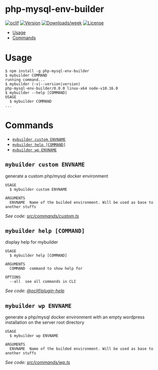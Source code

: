 php-mysql-env-builder
=====================



[![oclif](https://img.shields.io/badge/cli-oclif-brightgreen.svg)](https://oclif.io)
[![Version](https://img.shields.io/npm/v/php-mysql-env-builder.svg)](https://npmjs.org/package/php-mysql-env-builder)
[![Downloads/week](https://img.shields.io/npm/dw/php-mysql-env-builder.svg)](https://npmjs.org/package/php-mysql-env-builder)
[![License](https://img.shields.io/npm/l/php-mysql-env-builder.svg)](https://github.com/VictorHugoBatista/php-mysql-env-builder/blob/master/package.json)

<!-- toc -->
* [Usage](#usage)
* [Commands](#commands)
<!-- tocstop -->
# Usage
<!-- usage -->
```sh-session
$ npm install -g php-mysql-env-builder
$ mybuilder COMMAND
running command...
$ mybuilder (-v|--version|version)
php-mysql-env-builder/0.0.0 linux-x64 node-v10.16.0
$ mybuilder --help [COMMAND]
USAGE
  $ mybuilder COMMAND
...
```
<!-- usagestop -->
# Commands
<!-- commands -->
* [`mybuilder custom ENVNAME`](#mybuilder-custom-envname)
* [`mybuilder help [COMMAND]`](#mybuilder-help-command)
* [`mybuilder wp ENVNAME`](#mybuilder-wp-envname)

## `mybuilder custom ENVNAME`

generate a custom php/mysql docker environment

```
USAGE
  $ mybuilder custom ENVNAME

ARGUMENTS
  ENVNAME  Name of the builded environment. Will be used as base to another stuffs
```

_See code: [src/commands/custom.ts](https://github.com/VictorHugoBatista/php-mysql-env-builder/blob/v0.0.0/src/commands/custom.ts)_

## `mybuilder help [COMMAND]`

display help for mybuilder

```
USAGE
  $ mybuilder help [COMMAND]

ARGUMENTS
  COMMAND  command to show help for

OPTIONS
  --all  see all commands in CLI
```

_See code: [@oclif/plugin-help](https://github.com/oclif/plugin-help/blob/v2.2.0/src/commands/help.ts)_

## `mybuilder wp ENVNAME`

generate a php/mysql docker environment with an empty wordpress installation on the server root directory

```
USAGE
  $ mybuilder wp ENVNAME

ARGUMENTS
  ENVNAME  Name of the builded environment. Will be used as base to another stuffs
```

_See code: [src/commands/wp.ts](https://github.com/VictorHugoBatista/php-mysql-env-builder/blob/v0.0.0/src/commands/wp.ts)_
<!-- commandsstop -->
